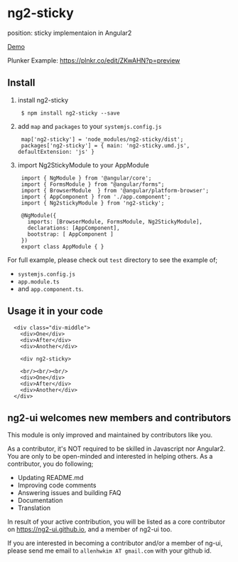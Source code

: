 # ng2-sticky
position: sticky implementaion in Angular2

[Demo](https://ng2-ui.github.io/#/sticky)

Plunker Example: https://plnkr.co/edit/ZKwAHN?p=preview

## Install

1. install ng2-sticky

        $ npm install ng2-sticky --save

2. add `map` and `packages` to your `systemjs.config.js`

        map['ng2-sticky'] = 'node_modules/ng2-sticky/dist';
        packages['ng2-sticky'] = { main: 'ng2-sticky.umd.js', defaultExtension: 'js' }

3. import Ng2StickyModule to your AppModule

        import { NgModule } from '@angular/core';
        import { FormsModule } from "@angular/forms";
        import { BrowserModule  } from '@angular/platform-browser';
        import { AppComponent } from './app.component';
        import { Ng2stickyModule } from 'ng2-sticky';
        
        @NgModule({
          imports: [BrowserModule, FormsModule, Ng2StickyModule],
          declarations: [AppComponent],
          bootstrap: [ AppComponent ]
        })
        export class AppModule { }

         
For full example, please check out `test` directory to see the example of;

  - `systemjs.config.js`
  - `app.module.ts`
  -  and `app.component.ts`.

## Usage it in your code

      <div class="div-middle">
        <div>One</div>
        <div>After</div>
        <div>Another</div>
        
        <div ng2-sticky>
        
        <br/><br/><br/>
        <div>One</div>
        <div>After</div>
        <div>Another</div>
      </div>

## **ng2-ui** welcomes new members and contributors

This module is only improved and maintained by contributors like you.

As a contributor, it's NOT required to be skilled in Javascript nor Angular2. 
You are only to be open-minded and interested in helping others.
As a contributor, you do following;

  * Updating README.md
  * Improving code comments
  * Answering issues and building FAQ
  * Documentation
  * Translation

In result of your active contribution, you will be listed as a core contributor
on https://ng2-ui.github.io, and a member of ng2-ui too.

If you are interested in becoming a contributor and/or a member of ng-ui,
please send me email to `allenhwkim AT gmail.com` with your github id. 
